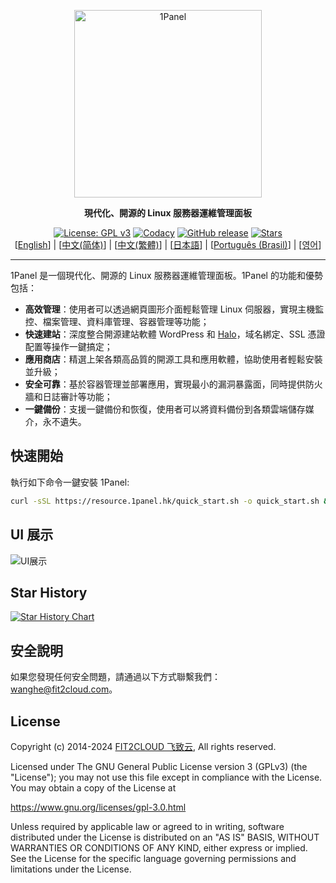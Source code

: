 <p align="center"><a href="https://1panel.hk"><img src="https://resource.1panel.hk/img/1panel-logo.png" alt="1Panel" width="300" /></a></p>
<p align="center"><b>現代化、開源的 Linux 服務器運維管理面板</b></p>
<p align="center">
  <a href="https://www.gnu.org/licenses/gpl-3.0.html"><img src="https://shields.io/github/license/1Panel-dev/1Panel?color=%231890FF" alt="License: GPL v3"></a>
  <a href="https://app.codacy.com/gh/1Panel-dev/1Panel?utm_source=github.com&utm_medium=referral&utm_content=1Panel-dev/1Panel&utm_campaign=Badge_Grade_Dashboard"><img src="https://app.codacy.com/project/badge/Grade/da67574fd82b473992781d1386b937ef" alt="Codacy"></a>
  <a href="https://github.com/1Panel-dev/1Panel/releases"><img src="https://img.shields.io/github/v/release/1Panel-dev/1Panel" alt="GitHub release"></a>
  <a href="https://github.com/1Panel-dev/1Panel"><img src="https://img.shields.io/github/stars/1Panel-dev/1Panel?color=%231890FF&style=flat-square" alt="Stars"></a><br>
  [<a href="/README.md">English</a>] | [<a href="/docs/README.zh-Hans.md">中文(简体)</a>] | [<a href="/docs/README.zh-Hant.md">中文(繁體)</a>] | [<a href="/docs/README.ja.md">日本語</a>] | [<a href="/docs/README.pt-br.md">Português (Brasil)</a>] | [<a href="/docs/README.ko.md">영어</a>]
</p>

------------------------------

1Panel 是一個現代化、開源的 Linux 服務器運維管理面板。1Panel 的功能和優勢包括：

- **高效管理**：使用者可以透過網頁圖形介面輕鬆管理 Linux 伺服器，實現主機監控、檔案管理、資料庫管理、容器管理等功能；
- **快速建站**：深度整合開源建站軟體 WordPress 和 [Halo](https://github.com/halo-dev/halo/)，域名綁定、SSL 憑證配置等操作一鍵搞定；
- **應用商店**：精選上架各類高品質的開源工具和應用軟體，協助使用者輕鬆安裝並升級；
- **安全可靠**：基於容器管理並部署應用，實現最小的漏洞暴露面，同時提供防火牆和日誌審計等功能；
- **一鍵備份**：支援一鍵備份和恢復，使用者可以將資料備份到各類雲端儲存媒介，永不遺失。

## 快速開始

執行如下命令一鍵安裝 1Panel:

```sh
curl -sSL https://resource.1panel.hk/quick_start.sh -o quick_start.sh && bash quick_start.sh
```

## UI 展示

![UI展示](https://resource.1panel.hk/img/1panel.png)

## Star History

[![Star History Chart](https://api.star-history.com/svg?repos=1Panel-dev/1Panel&type=Date)](https://star-history.com/#1Panel-dev/1Panel&Date)

## 安全說明

如果您發現任何安全問題，請通過以下方式聯繫我們：wanghe@fit2cloud.com。

## License

Copyright (c) 2014-2024 [FIT2CLOUD 飞致云](https://fit2cloud.com/), All rights reserved.

Licensed under The GNU General Public License version 3 (GPLv3)  (the "License"); you may not use this file except in compliance with the License. You may obtain a copy of the License at

<https://www.gnu.org/licenses/gpl-3.0.html>

Unless required by applicable law or agreed to in writing, software distributed under the License is distributed on an "AS IS" BASIS, WITHOUT WARRANTIES OR CONDITIONS OF ANY KIND, either express or implied. See the License for the specific language governing permissions and limitations under the License.
